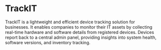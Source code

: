 # TrackIT
TrackIT is a lightweight and efficient device tracking solution for businesses. It enables companies to monitor their IT assets by collecting real-time hardware and software details from registered devices. Devices report back to a central admin panel, providing insights into system health, software versions, and inventory tracking.
